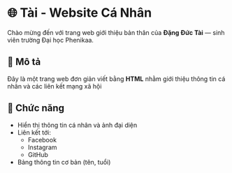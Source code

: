 # 🌐 Tài - Website Cá Nhân

Chào mừng đến với trang web giới thiệu bản thân của **Đặng Đức Tài** — sinh viên trường Đại học Phenikaa.

## 📄 Mô tả

Đây là một trang web đơn giản viết bằng **HTML** nhằm giới thiệu thông tin cá nhân và các liên kết mạng xã hội

## 🧩 Chức năng

- Hiển thị thông tin cá nhân và ảnh đại diện
- Liên kết tới:
  - Facebook
  - Instagram
  - GitHub
- Bảng thông tin cơ bản (tên, tuổi)
